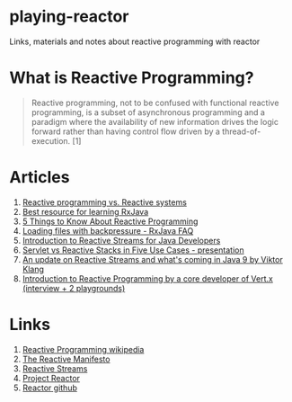# playing-reactor
Links, materials and notes about reactive programming with reactor

# What is Reactive Programming?

> Reactive programming, not to be confused with functional reactive programming, is a subset of asynchronous programming and a paradigm where the availability of new information drives the logic forward rather than having control flow driven by a thread-of-execution. [1]

# Articles
1. [Reactive programming vs. Reactive systems](https://www.oreilly.com/ideas/reactive-programming-vs-reactive-systems)
1. [Best resource for learning RxJava](https://www.reddit.com/r/java/comments/6vkw50/best_resource_for_learning_rxjava/)
1. [5 Things to Know About Reactive Programming](https://www.reddit.com/r/java/comments/6x5ikr/5_things_to_know_about_reactive_programming/)
1. [Loading files with backpressure - RxJava FAQ](https://www.reddit.com/r/java/comments/6xp3hm/loading_files_with_backpressure_rxjava_faq/)
1. [Introduction to Reactive Streams for Java Developers](https://www.reddit.com/r/java/comments/6v20yj/introduction_to_reactive_streams_for_java/?ref=share&ref_source=link)
1. [Servlet vs Reactive Stacks in Five Use Cases - presentation](https://www.reddit.com/r/java/comments/6u0d0i/servlet_vs_reactive_stacks_in_five_use_cases/)
1. [An update on Reactive Streams and what's coming in Java 9 by Viktor Klang](https://www.reddit.com/r/java/comments/6t88wn/an_update_on_reactive_streams_and_whats_coming_in/?ref=share&ref_source=link)
1. [Introduction to Reactive Programming by a core developer of Vert.x (interview + 2 playgrounds)](https://www.reddit.com/r/java/comments/6q4moe/xpost_from_rprogramming_introduction_to_reactive/)

# Links
1. [Reactive Programming wikipedia](https://en.wikipedia.org/wiki/Reactive_programming)
1. [The Reactive Manifesto](http://www.reactivemanifesto.org)
1. [Reactive Streams](http://www.reactive-streams.org)
1. [Project Reactor](http://projectreactor.io)
1. [Reactor github](https://github.com/reactor/reactor-core)
